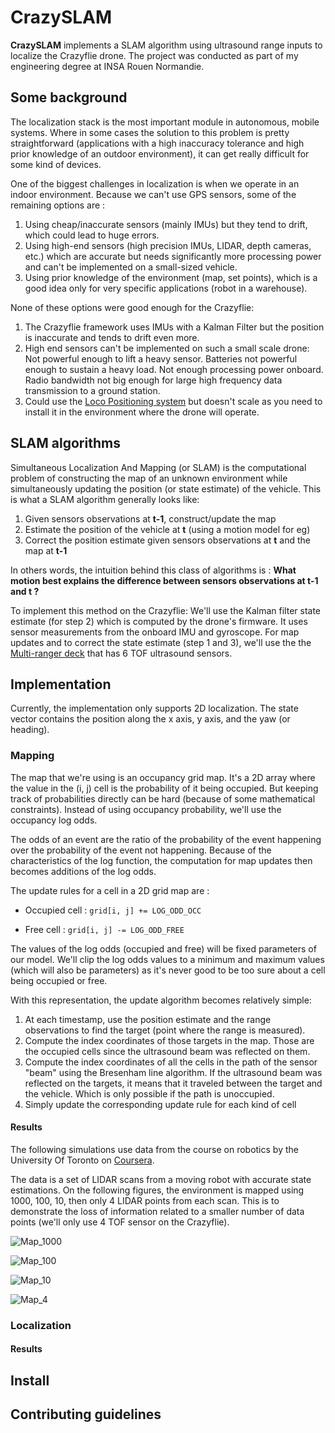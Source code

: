 # CrazySLAM

**CrazySLAM** implements a SLAM algorithm using ultrasound range inputs to
localize the Crazyflie drone.
The project was conducted as part of my engineering degree at INSA Rouen
Normandie.

## Some background
The localization stack is the most important module in autonomous, mobile
systems. Where in some cases the solution to this problem is pretty
straightforward (applications with a high inaccuracy tolerance and high prior
knowledge of an outdoor environment), it can get really difficult for some kind
of devices.

One of the biggest challenges in localization is when we operate in an indoor
environment. Because we can't use GPS sensors, some of the remaining options
are :
  1. Using cheap/inaccurate sensors (mainly IMUs) but they tend to drift, which
  could lead to huge errors.
  2. Using high-end sensors (high precision IMUs, LIDAR, depth cameras, etc.)
  which are accurate but needs significantly more processing power and can't be
  implemented on a small-sized vehicle.
  3. Using prior knowledge of the environment (map, set points), which is a
  good idea only for very specific applications (robot in a warehouse).

None of these options were good enough for the Crazyflie:
  1. The Crazyflie framework uses IMUs with a Kalman Filter but the position
  is inaccurate and tends to drift even more.
  2. High end sensors can't be implemented on such a small scale drone: Not
  powerful enough to lift a heavy sensor. Batteries not powerful enough to
  sustain a heavy load. Not enough processing power onboard. Radio bandwidth
  not big enough for large high frequency data transmission to a ground station.
  3. Could use the [Loco Positioning system](bitcraze.io/loco-pos-system)
  but doesn't scale as you need to install it in the environment where the
  drone will operate.

## SLAM algorithms
Simultaneous Localization And Mapping (or SLAM) is the computational problem
of constructing the map of an unknown environment while simultaneously updating
the position (or state estimate) of the vehicle.
This is what a SLAM algorithm generally looks like:
  1. Given sensors observations at **t-1**, construct/update the map
  2. Estimate the position of the vehicle at **t** (using a motion model for eg)
  3. Correct the position estimate given sensors observations at **t** and the
  map at **t-1**

In others words, the intuition behind this class of algorithms is : **What motion
best explains the difference between sensors observations at t-1 and t ?**

To implement this method on the Crazyflie: We'll use the Kalman filter state
estimate (for step 2) which is computed by the drone's firmware. It uses sensor
measurements from the onboard IMU and gyroscope. For map updates and to correct
the state estimate (step 1 and 3), we'll use the the
[Multi-ranger deck](bitcraze.io/multi-ranger-deck/) that has 6 TOF ultrasound
sensors.

## Implementation
Currently, the implementation only supports 2D localization. The state vector
contains the position along the x axis, y axis, and the yaw (or heading).

### Mapping
The map that we're using is an occupancy grid map. It's a 2D array where the
value in the (i, j) cell is the probability of it being occupied. But keeping
track of probabilities directly can be hard (because of some mathematical
constraints). Instead of using occupancy probability, we'll use the occupancy
log odds.

The odds of an event are the ratio of the probability of the event happening
over the probability of the event not happening. Because of the characteristics
of the log function, the computation for map updates then becomes additions of
the log odds.

The update rules for a cell in a 2D grid map are :
  * Occupied cell : `grid[i, j] += LOG_ODD_OCC`

  * Free cell : `grid[i, j] -= LOG_ODD_FREE`

The values of the log odds (occupied and free) will be fixed parameters of our
model. We'll clip the log odds values to a minimum and maximum values (which
will also be parameters) as it's never good to be too sure about a cell being
occupied or free.

With this representation, the update algorithm becomes relatively simple:
  1. At each timestamp, use the position estimate and the range observations to
  find the target (point where the range is measured).
  2. Compute the index coordinates of those targets in the map. Those are the
  occupied cells since the ultrasound beam was reflected on them.
  3. Compute the index coordinates of all the cells in the path of the sensor
  "beam" using the Bresenham line algorithm. If the ultrasound beam was
  reflected on the targets, it means that it traveled between the target and
  the vehicle. Which is only possible if the path is unoccupied.
  4. Simply update the corresponding update rule for each kind of cell

#### Results
The following simulations use data from the course on robotics by the University
Of Toronto on [Coursera](https://www.coursera.org/learn/robotics-learning/).

The data is a set of LIDAR scans from a moving robot with accurate state
estimations. On the following figures, the environment is mapped using 1000,
100, 10, then only 4 LIDAR points from each scan.
This is to demonstrate the loss of information related to a smaller number
of data points (we'll only use 4 TOF sensor on the Crazyflie).


![Map_1000](https://raw.githubusercontent.com/khazit/CrazySLAM/57b6f0588b7f3accdb22a6fd151d00c11b9fa9cf/map_1000.png)

![Map_100](https://raw.githubusercontent.com/khazit/CrazySLAM/57b6f0588b7f3accdb22a6fd151d00c11b9fa9cf/map_100.png)

![Map_10](https://raw.githubusercontent.com/khazit/CrazySLAM/57b6f0588b7f3accdb22a6fd151d00c11b9fa9cf/map_10.png)

![Map_4](https://raw.githubusercontent.com/khazit/CrazySLAM/57b6f0588b7f3accdb22a6fd151d00c11b9fa9cf/map_4.png)

### Localization

#### Results

## Install

## Contributing guidelines
